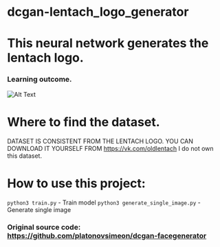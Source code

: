 # dcgan-lentach_logo_generator
# This neural network generates the lentach logo.
### Learning outcome.
![Alt Text](asdasd)

# Where to find the dataset.
DATASET IS CONSISTENT FROM THE LENTACH LOGO. YOU CAN DOWNLOAD IT YOURSELF FROM https://vk.com/oldlentach
I do not own this dataset.

# How to use this project:
```python3 train.py``` - Train model
```python3 generate_single_image.py``` - Generate single image

### Original source code: https://github.com/platonovsimeon/dcgan-facegenerator
